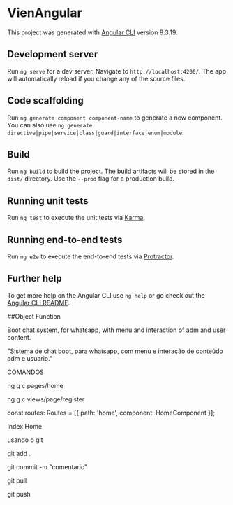 # VienAngular

This project was generated with [Angular CLI](https://github.com/angular/angular-cli) version 8.3.19.

## Development server

Run `ng serve` for a dev server. Navigate to `http://localhost:4200/`. The app will automatically reload if you change any of the source files.

## Code scaffolding

Run `ng generate component component-name` to generate a new component. You can also use `ng generate directive|pipe|service|class|guard|interface|enum|module`.

## Build

Run `ng build` to build the project. The build artifacts will be stored in the `dist/` directory. Use the `--prod` flag for a production build.

## Running unit tests

Run `ng test` to execute the unit tests via [Karma](https://karma-runner.github.io).

## Running end-to-end tests

Run `ng e2e` to execute the end-to-end tests via [Protractor](http://www.protractortest.org/).

## Further help

To get more help on the Angular CLI use `ng help` or go check out the [Angular CLI README](https://github.com/angular/angular-cli/blob/master/README.md).

##Object Function

Boot chat system, for whatsapp, with menu and interaction of adm and user content.

"Sistema de chat boot, para whatsapp, com menu e interação de conteúdo adm e usuario."

COMANDOS

ng g c pages/home

ng g c views/page/register


const routes: Routes = [{ path: 'home', component: HomeComponent }];

<a routerLink="/">Index</a>
<a routerLink="/home">Home</a>

usando o git

git add .

git commit -m "comentario"

git pull

git push


